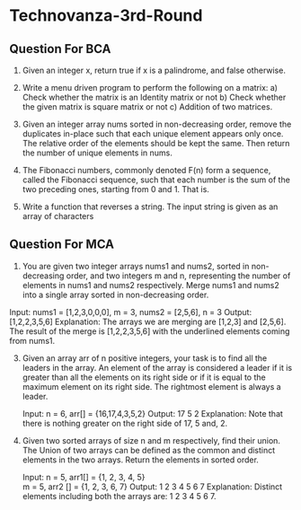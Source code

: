 # Technovanza-3rd-Round

## Question For BCA

1. Given an integer x, return true if x is a palindrome, and false otherwise.

2. Write a menu driven program to perform the following on a matrix:
a) Check whether the matrix is an Identity matrix or not
b) Check whether the given matrix is square matrix or not
c) Addition of two matrices.

3. Given an integer array nums sorted in non-decreasing order, remove the duplicates in-place such that each unique element appears only once. The relative order of the elements should be kept the same. Then return the number of unique elements in nums.

4. The Fibonacci numbers, commonly denoted F(n) form a sequence, called the Fibonacci sequence, such that each number is the sum of the two preceding ones, starting from 0 and 1. That is.

5. Write a function that reverses a string. The input string is given as an array of characters

## Question For MCA

1. You are given two integer arrays nums1 and nums2, sorted in non-decreasing order, and two integers m and n, representing the number of elements in nums1 and nums2 respectively. Merge nums1 and nums2 into a single array sorted in non-decreasing order.
   
  Input: nums1 = [1,2,3,0,0,0], m = 3, nums2 = [2,5,6], n = 3
  Output: [1,2,2,3,5,6]
  Explanation: The arrays we are merging are [1,2,3] and [2,5,6].
  The result of the merge is [1,2,2,3,5,6] with the underlined elements coming from nums1.

3. Given an array arr of n positive integers, your task is to find all the leaders in the array. An element of the array is considered a leader if it is greater than all the elements on its right side or if it is equal to the maximum element on its right side. The rightmost element is always a leader.

    Input: n = 6, arr[] = {16,17,4,3,5,2}
    Output: 17 5 2
    Explanation: Note that there is nothing greater on the right side of 17, 5 and, 2.

4. Given two sorted arrays of size n and m respectively, find their union. The Union of two arrays can be defined as the common and distinct elements in the two arrays. Return the elements in sorted order.

   Input: 
  n = 5, arr1[] = {1, 2, 3, 4, 5}  
  m = 5, arr2 [] = {1, 2, 3, 6, 7}
  Output: 
  1 2 3 4 5 6 7
  Explanation: 
  Distinct elements including both the arrays are: 1 2 3 4 5 6 7.
